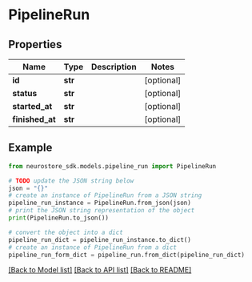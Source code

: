 # PipelineRun


## Properties

Name | Type | Description | Notes
------------ | ------------- | ------------- | -------------
**id** | **str** |  | [optional] 
**status** | **str** |  | [optional] 
**started_at** | **str** |  | [optional] 
**finished_at** | **str** |  | [optional] 

## Example

```python
from neurostore_sdk.models.pipeline_run import PipelineRun

# TODO update the JSON string below
json = "{}"
# create an instance of PipelineRun from a JSON string
pipeline_run_instance = PipelineRun.from_json(json)
# print the JSON string representation of the object
print(PipelineRun.to_json())

# convert the object into a dict
pipeline_run_dict = pipeline_run_instance.to_dict()
# create an instance of PipelineRun from a dict
pipeline_run_form_dict = pipeline_run.from_dict(pipeline_run_dict)
```
[[Back to Model list]](../README.md#documentation-for-models) [[Back to API list]](../README.md#documentation-for-api-endpoints) [[Back to README]](../README.md)


